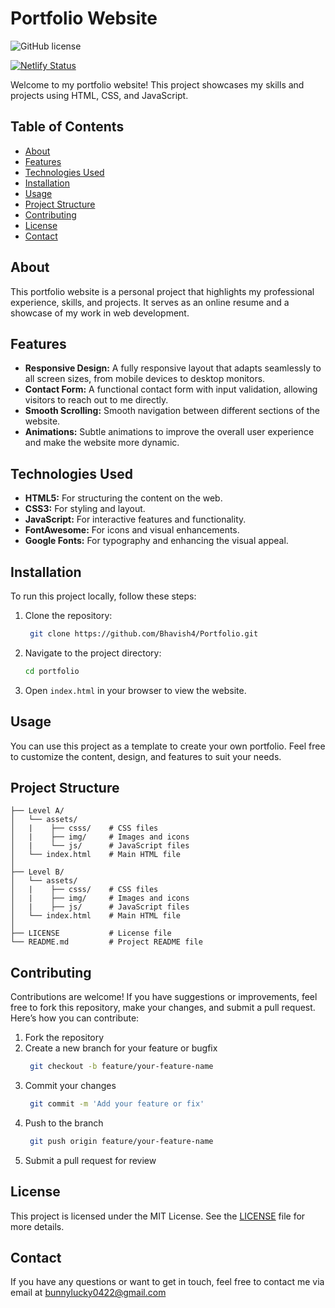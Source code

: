 # Portfolio Website

![GitHub license](https://img.shields.io/github/license/Bhavish4/Portfolio)

[![Netlify Status](https://api.netlify.com/api/v1/badges/64402d7d-da79-46f0-b2f9-0efdce773fb2/deploy-status)](https://app.netlify.com/sites/ponugumatla-bhavish/deploys)

Welcome to my portfolio website! This project showcases my skills and projects using HTML, CSS, and JavaScript.

## Table of Contents

- [About](#about)
- [Features](#features)
- [Technologies Used](#technologies-used)
- [Installation](#installation)
- [Usage](#usage)
- [Project Structure](#project-structure)
- [Contributing](#contributing)
- [License](#license)
- [Contact](#contact)

## About

This portfolio website is a personal project that highlights my professional experience, skills, and projects. It serves as an online resume and a showcase of my work in web development.

## Features

- **Responsive Design:** A fully responsive layout that adapts seamlessly to all screen sizes, from mobile devices to desktop monitors.
- **Contact Form:** A functional contact form with input validation, allowing visitors to reach out to me directly.
- **Smooth Scrolling:** Smooth navigation between different sections of the website.
- **Animations:** Subtle animations to improve the overall user experience and make the website more dynamic.

## Technologies Used

- **HTML5:** For structuring the content on the web.
- **CSS3:** For styling and layout.
- **JavaScript:** For interactive features and functionality.
- **FontAwesome:** For icons and visual enhancements.
- **Google Fonts:** For typography and enhancing the visual appeal.

## Installation

To run this project locally, follow these steps:

1. Clone the repository:
    ```bash
     git clone https://github.com/Bhavish4/Portfolio.git
    ```
2. Navigate to the project directory:
    ```bash
    cd portfolio
    ```
3. Open `index.html` in your browser to view the website.

## Usage

You can use this project as a template to create your own portfolio. Feel free to customize the content, design, and features to suit your needs.

## Project Structure

```plaintext
├── Level A/
│   └── assets/      
│   |    ├── csss/    # CSS files
│   |    ├── img/     # Images and icons
│   |    └── js/      # JavaScript files
│   └── index.html    # Main HTML file
│  
├── Level B/
│   └── assets/      
│   |    ├── csss/    # CSS files
│   |    ├── img/     # Images and icons
│   |    ├── js/      # JavaScript files
│   └── index.html    # Main HTML file
│
├── LICENSE           # License file
└── README.md         # Project README file
```
## Contributing

Contributions are welcome! If you have suggestions or improvements, feel free to fork this repository, make your changes, and submit a pull request.
Here’s how you can contribute:

1. Fork the repository
2. Create a new branch for your feature or bugfix
   ```bash
    git checkout -b feature/your-feature-name
    ```
3. Commit your changes
   ```bash
    git commit -m 'Add your feature or fix'
    ```
4. Push to the branch
   ```bash
    git push origin feature/your-feature-name
    ```
5. Submit a pull request for review

## License

This project is licensed under the MIT License. See the [LICENSE](LICENSE) file for more details.

## Contact

If you have any questions or want to get in touch, feel free to contact me via email at bunnylucky0422@gmail.com
